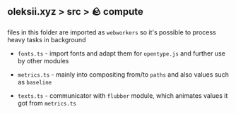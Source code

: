 ## oleksii.xyz > src > 🪨 **compute**

files in this folder are imported as `webworkers` so it's possible to process heavy tasks in background

- `fonts.ts` - import fonts and adapt them for `opentype.js` and further use by other modules

- `metrics.ts` - mainly into compositing from/to `paths` and also values such as `baseline`

- `texts.ts` - communicator with `flubber` module, which animates values it got from `metrics.ts`
